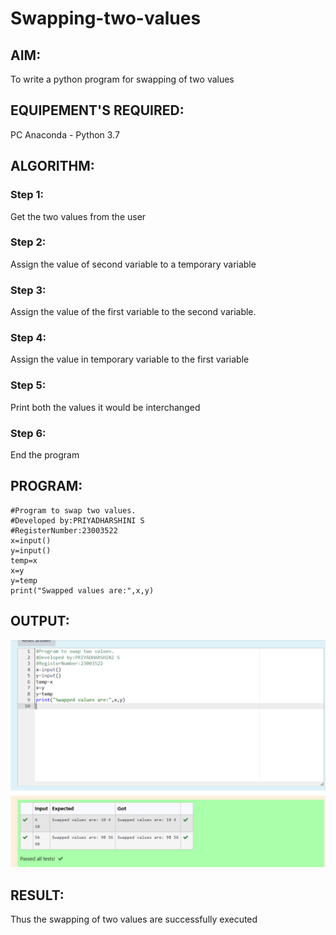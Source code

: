 # Swapping-two-values
## AIM:
To write a python program for swapping of two values
## EQUIPEMENT'S REQUIRED: 
PC
Anaconda - Python 3.7
## ALGORITHM: 
### Step 1:
Get the two values from the user
### Step 2: 
Assign the value of second variable to a temporary variable 
### Step 3: 
Assign the value of the first variable to the second variable.
### Step 4:  
Assign the value in temporary variable to the first variable
### Step 5: 
Print both the values it would be interchanged
### Step 6: 
End the program
## PROGRAM:
```
#Program to swap two values.
#Developed by:PRIYADHARSHINI S 
#RegisterNumber:23003522
x=input()
y=input()
temp=x
x=y
y=temp
print("Swapped values are:",x,y)
```
## OUTPUT:
![output](/Swap%20output.png)

## RESULT:
Thus the swapping of two values are successfully executed



